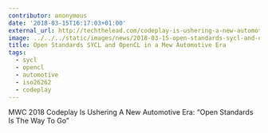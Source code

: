```yaml
---
contributor: anonymous
date: '2018-03-15T16:17:03+01:00'
external_url: http://techthelead.com/codeplay-is-ushering-a-new-automotive-era-open-standards-is-the-way-to-go/
image: ../../../static/images/news/2018-03-15-open-standards-sycl-and-opencl-in-a-new-automotive-era.webp
title: Open Standards SYCL and OpenCL in a Mew Automotive Era
tags:
  - sycl
  - opencl
  - automotive
  - iso26262
  - codeplay
---
```


MWC 2018 Codeplay Is Ushering A New Automotive Era: “Open Standards Is The Way To Go”
